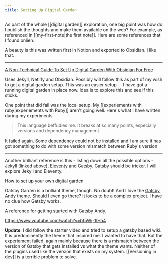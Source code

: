```yaml
---
title: Setting Up Digital Garden
---
```


As part of the whole [[digital garden]] exploration, one big point was how do I publish the thoughts and make them available on the web? For example, as referenced in [[my-first-note|the first note]]. Here are some references that I found onlien.

A beauty is this was written first in Notion and exported to Obsidian. I like that.

---

[A Non-Technical Guide To Set Up Digital Garden With Obsidian For Free](https://beingpax.medium.com/a-non-technical-guide-to-set-up-digital-garden-with-obsidian-for-free-62d6df75553c)

Uses Jekyll, Netlify and Obsidian. Possibly will follow this as part of my wish to get a digital garden setup. This was an easier setup -- I have got a running digital garden in place now. Idea is to explore this and see if this sticks.

One point that did fail was the local setup. My [[experiements with ruby|experiements with Ruby]] aren't going well. Here's what I have written during my experiments.

> This language beffudles me. It breaks at so many points, especially versions and dependency management.

It failed again. Some dependency could not be installed and I am sure it has got something to do with some version mismatch between Ruby's version 

---  

Another brilliant reference is this - listing down all the possible options - Jekyll (linked above), [Eleventy](https://github.com/binyamin/eleventy-garden) and Gatsby. Gatsby should be tricker. I will explore Jekyll and Eleventy.

[How to set up your own digital garden](https://nesslabs.com/digital-garden-set-up)

Gatsby Garden is a brilliant theme, though. No doubt! And I love the [Gatsby Andy](https://github.com/aravindballa/gatsby-theme-andy) theme. Should I even go there? It looks to be a complex project. I have no clue how Gatsby works.  

A reference for getting started with Gatsby Andy.

https://www.youtube.com/watch?v=bf5Wj-1IHa4

**Update**: I did follow the starter video and tried to setup a gatsby based wiki. It is predominently the theme that inspired me. I wanted to have that. But the experiement failed, again mainly because there is a mismatch between the version of Gatsby that gets installed vs what the theme wants. Neither of the plugins used like the version that exists on my system. [[Versioning in dev]] is a terrible problem to solve.